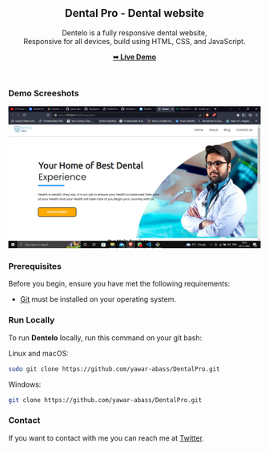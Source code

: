 <div align="center">
  
 
 

  <br />
  <br />

  <h2 align="center">Dental Pro - Dental website</h2>

  Dentelo is a fully responsive dental website, <br />Responsive for all devices, build using HTML, CSS, and JavaScript.

  <a href="https://yawar-abass.github.io/DentalPro/"><strong>➥ Live Demo</strong></a>

</div>

<br />

### Demo Screeshots

![Dentelo Desktop Demo](./Assets/readme.png "Desktop Demo")

### Prerequisites

Before you begin, ensure you have met the following requirements:

* [Git](https://git-scm.com/downloads "Download Git") must be installed on your operating system.

### Run Locally

To run **Dentelo** locally, run this command on your git bash:

Linux and macOS:

```bash
sudo git clone https://github.com/yawar-abass/DentalPro.git
```

Windows:

```bash
git clone https://github.com/yawar-abass/DentalPro.git
```

### Contact

If you want to contact with me you can reach me at [Twitter](https://www.twitter.com/yawarabass01).

